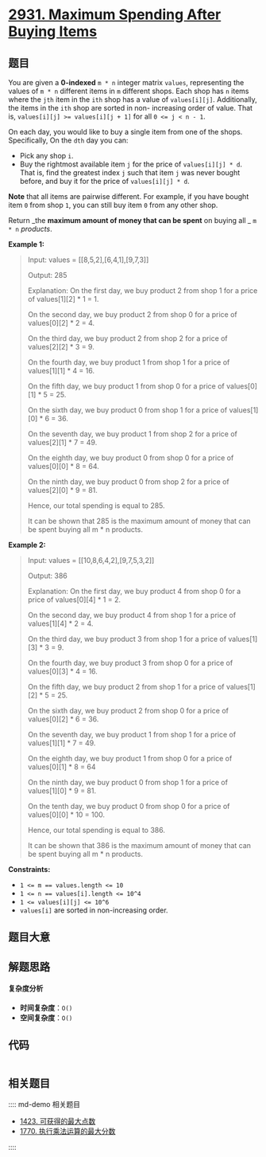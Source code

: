 # [2931. Maximum Spending After Buying Items](https://leetcode.com/problems/maximum-spending-after-buying-items/)

## 题目

You are given a **0-indexed** `m * n` integer matrix `values`, representing
the values of `m * n` different items in `m` different shops. Each shop has
`n` items where the `jth` item in the `ith` shop has a value of
`values[i][j]`. Additionally, the items in the `ith` shop are sorted in non-
increasing order of value. That is, `values[i][j] >= values[i][j + 1]` for all
`0 <= j < n - 1`.

On each day, you would like to buy a single item from one of the shops.
Specifically, On the `dth` day you can:

- Pick any shop `i`.
- Buy the rightmost available item `j` for the price of `values[i][j] * d`. That is, find the greatest index `j` such that item `j` was never bought before, and buy it for the price of `values[i][j] * d`.

**Note** that all items are pairwise different. For example, if you have
bought item `0` from shop `1`, you can still buy item `0` from any other shop.

Return _the **maximum amount of money that can be spent** on buying all _ `m *
n` _products_.

**Example 1:**

> Input: values = [[8,5,2],[6,4,1],[9,7,3]]
>
> Output: 285
>
> Explanation: On the first day, we buy product 2 from shop 1 for a price of values[1][2] \* 1 = 1.
>
> On the second day, we buy product 2 from shop 0 for a price of values[0][2] \* 2 = 4.
>
> On the third day, we buy product 2 from shop 2 for a price of values[2][2] \* 3 = 9.
>
> On the fourth day, we buy product 1 from shop 1 for a price of values[1][1] \* 4 = 16.
>
> On the fifth day, we buy product 1 from shop 0 for a price of values[0][1] \* 5 = 25.
>
> On the sixth day, we buy product 0 from shop 1 for a price of values[1][0] \* 6 = 36.
>
> On the seventh day, we buy product 1 from shop 2 for a price of values[2][1] \* 7 = 49.
>
> On the eighth day, we buy product 0 from shop 0 for a price of values[0][0] \* 8 = 64.
>
> On the ninth day, we buy product 0 from shop 2 for a price of values[2][0] \* 9 = 81.
>
> Hence, our total spending is equal to 285.
>
> It can be shown that 285 is the maximum amount of money that can be spent buying all m \* n products.

**Example 2:**

> Input: values = [[10,8,6,4,2],[9,7,5,3,2]]
>
> Output: 386
>
> Explanation: On the first day, we buy product 4 from shop 0 for a price of values[0][4] \* 1 = 2.
>
> On the second day, we buy product 4 from shop 1 for a price of values[1][4] \* 2 = 4.
>
> On the third day, we buy product 3 from shop 1 for a price of values[1][3] \* 3 = 9.
>
> On the fourth day, we buy product 3 from shop 0 for a price of values[0][3] \* 4 = 16.
>
> On the fifth day, we buy product 2 from shop 1 for a price of values[1][2] \* 5 = 25.
>
> On the sixth day, we buy product 2 from shop 0 for a price of values[0][2] \* 6 = 36.
>
> On the seventh day, we buy product 1 from shop 1 for a price of values[1][1] \* 7 = 49.
>
> On the eighth day, we buy product 1 from shop 0 for a price of values[0][1] \* 8 = 64
>
> On the ninth day, we buy product 0 from shop 1 for a price of values[1][0] \* 9 = 81.
>
> On the tenth day, we buy product 0 from shop 0 for a price of values[0][0] \* 10 = 100.
>
> Hence, our total spending is equal to 386.
>
> It can be shown that 386 is the maximum amount of money that can be spent buying all m \* n products.

**Constraints:**

- `1 <= m == values.length <= 10`
- `1 <= n == values[i].length <= 10^4`
- `1 <= values[i][j] <= 10^6`
- `values[i]` are sorted in non-increasing order.

## 题目大意

## 解题思路

#### 复杂度分析

- **时间复杂度**：`O()`
- **空间复杂度**：`O()`

## 代码

```javascript

```

## 相关题目

:::: md-demo 相关题目

- [1423. 可获得的最大点数](https://leetcode.com/problems/maximum-points-you-can-obtain-from-cards)
- [1770. 执行乘法运算的最大分数](https://leetcode.com/problems/maximum-score-from-performing-multiplication-operations)

::::
